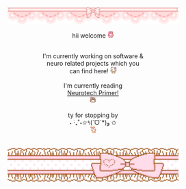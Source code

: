 <div align="center">
  <img src="./img/banner1.gif" width="400"><br>
  
  hii welcome <img src="./img/welcome.gif" width="15"><br><br>
  
  I'm currently working on software &<br>
  neuro related projects which you<br>
  can find here! <img src="./img/nodnod.gif" width="15"><br><br>
  I'm currently reading<br>
  <a href="https://www.goodreads.com/book/show/59784109-the-neurotech-primer">Neurotech Primer!</a><br>
  <img src="./img/yeahhh.webp" width="15"><br><br>
  ty for stopping by<br>
  ˖ ࣪‧₊˚⋆✩٩(ˊᗜˋ*)و ✩<br>
  <img src="./img/bye.gif" width="15"><br><br>
  
  <img src="./img/bannerbottom.gif" width="400">
</div>

